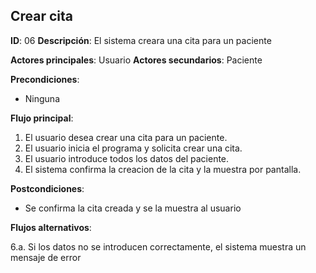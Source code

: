 ## Crear cita

**ID**: 06
**Descripción**: El sistema creara una cita para un paciente

**Actores principales**: Usuario
**Actores secundarios**: Paciente

**Precondiciones**:
* Ninguna

**Flujo principal**:
1. El usuario desea crear una cita para un paciente.
1. El usuario inicia el programa y solicita crear una cita.
1. El usuario introduce todos los datos del paciente.
1. El sistema confirma la creacion de la cita y la muestra por pantalla.

**Postcondiciones**:

* Se confirma la cita creada y se la muestra al usuario

**Flujos alternativos**:

6.a. Si los datos no se introducen correctamente, el sistema muestra un mensaje de error
